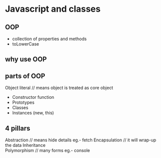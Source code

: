 # Javascript and classes

## OOP

- collection of properties and methods
- toLowerCase

## why use OOP

## parts of OOP
Object literal // means object is treated as core object

- Constructor function
- Prototypes
- Classes
- Instances (new, this)


## 4 pillars
Abstraction   // means hide details eg.- fetch
Encapsulation // it will wrap-up the data
Inheritance   
Polymorphism  // many forms  eg.- console